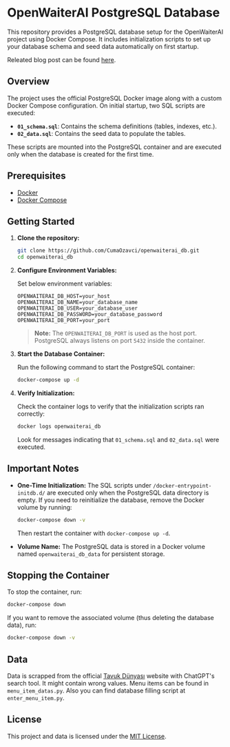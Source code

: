 # OpenWaiterAI PostgreSQL Database
This repository provides a PostgreSQL database setup for the OpenWaiterAI project using Docker Compose. It includes initialization scripts to set up your database schema and seed data automatically on first startup.

Releated blog post can be found [here](https://cumaozavci.github.io/ai/openwaiterai/rag/2025/02/17/openwaiterai_2_rag.html).

## Overview

The project uses the official PostgreSQL Docker image along with a custom Docker Compose configuration. On initial startup, two SQL scripts are executed:

- **`01_schema.sql`**: Contains the schema definitions (tables, indexes, etc.).
- **`02_data.sql`**: Contains the seed data to populate the tables.

These scripts are mounted into the PostgreSQL container and are executed only when the database is created for the first time.

## Prerequisites

- [Docker](https://docs.docker.com/get-docker/)
- [Docker Compose](https://docs.docker.com/compose/install/)

## Getting Started

1. **Clone the repository:**

   ```bash
   git clone https://github.com/CumaOzavci/openwaiterai_db.git
   cd openwaiterai_db
   ```

2. **Configure Environment Variables:**

    Set below environment variables:

   ```
   OPENWAITERAI_DB_HOST=your_host
   OPENWAITERAI_DB_NAME=your_database_name
   OPENWAITERAI_DB_USER=your_database_user
   OPENWAITERAI_DB_PASSWORD=your_database_password
   OPENWAITERAI_DB_PORT=your_port
   ```

   > **Note:** The `OPENWAITERAI_DB_PORT` is used as the host port. PostgreSQL always listens on port `5432` inside the container.

3. **Start the Database Container:**

   Run the following command to start the PostgreSQL container:

   ```bash
   docker-compose up -d
   ```

4. **Verify Initialization:**

   Check the container logs to verify that the initialization scripts ran correctly:

   ```bash
   docker logs openwaiterai_db
   ```

   Look for messages indicating that `01_schema.sql` and `02_data.sql` were executed.

## Important Notes

- **One-Time Initialization:** The SQL scripts under `/docker-entrypoint-initdb.d/` are executed only when the PostgreSQL data directory is empty. If you need to reinitialize the database, remove the Docker volume by running:
  
  ```bash
  docker-compose down -v
  ```
  
  Then restart the container with `docker-compose up -d`.

- **Volume Name:** The PostgreSQL data is stored in a Docker volume named `openwaiterai_db_data` for persistent storage.

## Stopping the Container

To stop the container, run:

```bash
docker-compose down
```

If you want to remove the associated volume (thus deleting the database data), run:

```bash
docker-compose down -v
```


## Data
Data is scrapped from the official [Tavuk Dünyası](https://www.tavukdunyasi.com/tr-en/) website with ChatGPT's search tool. It might contain wrong values. Menu items can be found in `menu_item_datas.py`. Also you can find database filling script at `enter_menu_item.py`.

## License
This project and data is licensed under the [MIT License](LICENSE).
